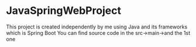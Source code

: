 # JavaSpringWebProject
This project is created independently by me using Java and its frameworks which is Spring Boot
You can find source code in the src->main->and the 1st one

